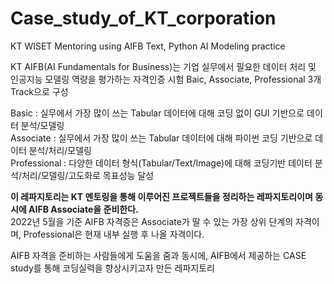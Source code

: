 # Case_study_of_KT_corporation
KT WISET Mentoring using AIFB Text, Python AI Modeling practice

KT AIFB(AI Fundamentals for Business)는 기업 실무에서 필요한 데이터 처리 및 인공지능 모델링 역량을 평가하는 자격인증 시험
Baic, Associate, Professional 3개 Track으로 구성

Basic : 실무에서 가장 많이 쓰는 Tabular 데이터에 대해 코딩 없이 GUI 기반으로 데이터 분석/모델링<br>
Associate : 실무에서 가장 많이 쓰는 Tabular 데이터에 대해 파이썬 코딩 기반으로 데이터 분석/처리/모델링<br>
Professional : 다양한 데이터 형식(Tabular/Text/Image)에 대해 코딩기반 데이터 분석/처리/모델링/고도화로 목표성능 달성<br>

**이 레파지토리는 KT 멘토링을 통해 이루어진 프로젝트들을 정리하는 레파지토리이며 동시에 AIFB Associate을 준비한다.**<br>
2022년 5월을 기준 AIFB 자격증은 Associate가 딸 수 있는 가장 상위 단계의 자격이며, Professional은 현재 내부 실행 후 나올 자격이다.

AIFB 자격을 준비하는 사람들에게 도움을 줌과 동시에, AIFB에서 제공하는 CASE study를 통해 코딩실력을 향상시키고자 만든 레파지토리
